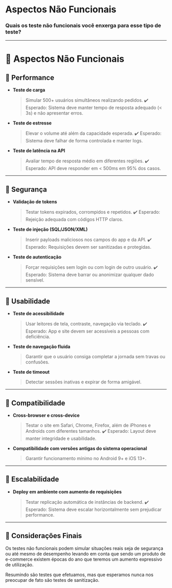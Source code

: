 # Aspectos Não Funcionais

### Quais os teste não funcionais você enxerga para esse tipo de teste?

---

# 🧱 Aspectos Não Funcionais

## 🚀 Performance

- **Teste de carga**
  > Simular 500+ usuários simultâneos realizando pedidos.
  ✔️ Esperado: Sistema deve manter tempo de resposta adequado (< 3s) e não apresentar erros.

- **Teste de estresse**
  > Elevar o volume até além da capacidade esperada.
  ✔️ Esperado: Sistema deve falhar de forma controlada e manter logs.

- **Teste de latência na API**
  > Avaliar tempo de resposta médio em diferentes regiões.
  ✔️ Esperado: API deve responder em < 500ms em 95% dos casos.

---

## 🔐 Segurança

- **Validação de tokens**
  > Testar tokens expirados, corrompidos e repetidos.
  ✔️ Esperado: Rejeição adequada com códigos HTTP claros.

- **Teste de injeção (SQL/JSON/XML)**
  > Inserir payloads maliciosos nos campos do app e da API.
  ✔️ Esperado: Requisições devem ser sanitizadas e protegidas.

- **Teste de autenticação**
  > Forçar requisições sem login ou com login de outro usuário.
  ✔️ Esperado: Sistema deve barrar ou anonimizar qualquer dado sensível.

---

## 🧭 Usabilidade

- **Teste de acessibilidade**
  > Usar leitores de tela, contraste, navegação via teclado.
  ✔️ Esperado: App e site devem ser acessíveis a pessoas com deficiência.

- **Teste de navegação fluida**
  > Garantir que o usuário consiga completar a jornada sem travas ou confusões.

- **Teste de timeout**
  > Detectar sessões inativas e expirar de forma amigável.

---

## 📱 Compatibilidade

- **Cross-browser e cross-device**
  > Testar o site em Safari, Chrome, Firefox, além de iPhones e Androids com diferentes tamanhos.
  ✔️ Esperado: Layout deve manter integridade e usabilidade.

- **Compatibilidade com versões antigas do sistema operacional**
  > Garantir funcionamento mínimo no Android 9+ e iOS 13+.

---

## 🧩 Escalabilidade

- **Deploy em ambiente com aumento de requisições**
  > Testar replicação automática de instâncias de backend.
  ✔️ Esperado: Sistema deve escalar horizontalmente sem prejudicar performance.

---

## 📝 Considerações Finais

Os testes não funcionais podem simular situações reais seja de segurança ou até mesmo de desempenho levando em conta que sendo um produto de e-commerce existem épocas do ano que teremos um aumento expressivo de utilização.

Resumindo são testes que efetuamos, mas que esperamos nunca nos preocupar de fato são testes de sanitização.
